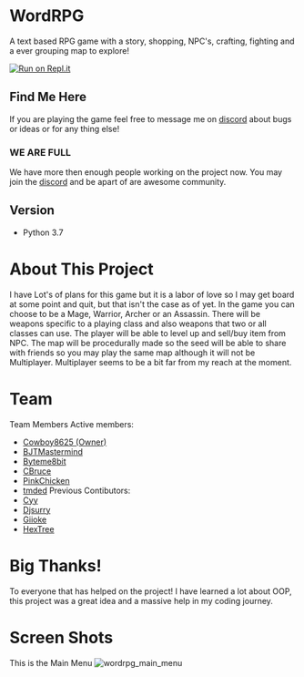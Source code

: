 # WordRPG

  A text based RPG game with a story, shopping, NPC's, crafting, fighting and a ever grouping map to explore!

  [![Run on Repl.it](https://repl.it/badge/github/cowboy8625/WordRPG)](https://repl.it/github/cowboy8625/WordRPG)

## Find Me Here
If you are playing the game feel free to message me on [discord](https://discord.gg/8bkzqfm) about bugs or ideas
or for any thing else!

### WE ARE FULL
We have more then enough people working on the project now.  You may join the [discord](https://discord.gg/8bkzqfm) and be apart of are awesome community.

## Version
* Python 3.7

# About This Project
I have Lot's of plans for this game but it is a labor of love so I may get board at some point and quit, but that isn't the case as of yet. In the game you can choose to be a Mage, Warrior, Archer or an Assassin. There will be weapons specific to a playing class and also weapons that two or all classes can use. The player will be able to level up and sell/buy item from NPC.
The map will be procedurally made so the seed will be able to share with friends so you may play the same map although it will not be Multiplayer. Multiplayer seems to be a bit far from my reach at the moment.

# Team
<a name="team-members"></a>Team Members
Active members:
* [Cowboy8625 (Owner)](https://github.com/cowboy8625)
* [BJTMastermind](https://github.com/bjtmastermind)
* [Byteme8bit](https://github.com/Byteme8bit)
* [CBruce](https://github.com/ChristopherLBruce)
* [PinkChicken](https://github.com/PinkChicken)
* [tmded](https://github.com/tmded)
Previous Contibutors:
* [Cyy](https://github.com/JamesCourcelle)
* [Djsurry](https://github.com/Djsurry)
* [Giioke](https://github.com/Giioke)
* [HexTree](https://github.com/HexTree)

# Big Thanks!
To everyone that has helped on the project!  I have learned a lot about OOP, this project was a great idea and a massive help in my coding journey.

# Screen Shots
This is the Main Menu
![wordrpg_main_menu](https://user-images.githubusercontent.com/43012445/48389982-80e16100-e6c5-11e8-99e1-56bf323d52f7.PNG)
